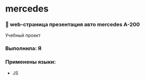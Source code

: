 # mercedes
### 🚗 web-страница презентация авто mercedes A-200

Учебный проект
### Выполнила: Я
### Применены языки:
- JS
